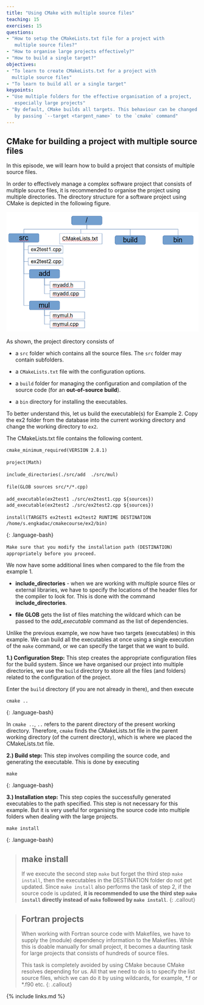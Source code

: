 ```yaml
---
title: "Using CMake with multiple source files"
teaching: 15
exercises: 15
questions:
- "How to setup the CMakeLists.txt file for a project with
   multiple source files?"
- "How to organise large projects effectively?"
- "How to build a single target?"
objectives:
- "To learn to create CMakeLists.txt for a project with
  multiple source files"
- "To learn to build all or a single target"
keypoints:
- "Use multiple folders for the effective organisation of a project,
   especially large projects"
- "By default, CMake builds all targets. This behaviour can be changed
   by passing `--target <targent_name>` to the `cmake` command"
---
```


## CMake for building a project with multiple source files
In this episode, we will learn how to build a project that consists of
multiple source files.

In order to effectively manage a complex software project that
consists of multiple source files, it is recommended to organise the project
using multiple directories. The directory structure for a software 
project using CMake is depicted in the following figure.

![CMake directory structure](../fig/cmake-dir-structure.png)

As shown, the project directory consists of

* a `src` folder which contains all the source files. The `src` folder
  may contain subfolders.

* a `CMakeLists.txt` file with the configuration options.

* a `build` folder for managing the configuration and compilation of the
  source code (for an **out-of-source build**).

* a `bin` directory for installing the executables.


To better understand this, let us build the executable(s) for Example 2.
Copy the ex2 folder from the database into the current working directory and 
change the working directory to `ex2`.

The CMakeLists.txt file contains the following content.
~~~
cmake_minimum_required(VERSION 2.8.1)

project(Math)

include_directories(./src/add  ./src/mul)

file(GLOB sources src/*/*.cpp)

add_executable(ex2test1 ./src/ex2test1.cpp ${sources})
add_executable(ex2test2 ./src/ex2test2.cpp ${sources})

install(TARGETS ex2test1 ex2test2 RUNTIME DESTINATION /home/s.engkadac/cmakecourse/ex2/bin)
~~~
{: .language-bash}

`Make sure that you modify the installation path (DESTINATION) appropriately
before you proceed.`

We now have some additional lines when compared to the file from the
example 1.

* **include_directories** - when we are working with multiple source 
files or external libraries, we have to specify the locations of 
the header files for the compiler to look for. This is done with 
the command **include_directories**.

* **file GLOB** gets the list of files matching the wildcard which can be
passed to the *add_executable* command as the list of dependencies.

Unlike the previous example, we now have two targets (executables) in this example.
We can build all the executables at once using a single execution of
the `make` command, or we can specify the target that we want to build.


**1.) Configuration Step:** This step creates the appropriate
configuration files for the build system. Since we have organised our
project into multiple directories, we use the `build` directory to
store all the files (and folders) related to the configuration of the
project.

Enter the `build` directory (if you are not already in there), and then
execute
~~~
cmake ..
~~~
{: .language-bash}

In `cmake ..`, `..` refers to the parent directory of the present working
directory. Therefore, `cmake` finds the CMakeLists.txt file in the parent
working directory (of the current directory), which is where we placed the 
CMakeLists.txt file.

**2.) Build step:** This step involves compiling the source code,
and generating the executable. This is done by executing
~~~
make
~~~
{: .language-bash}

**3.) Installation step:** This step copies the successfully generated
executables to the path specified. This step is not necessary for this
example. But it is very useful for organising the source code into multiple
folders when dealing with the large projects.
~~~
make install
~~~
{: .language-bash}



> ## make install
> If we execute the second step `make` but forget the third step
> `make install`, then the executables in the DESTINATION folder do not
> get updated.
> Since `make install` also performs the task of step 2, if the source
> code is updated, **it is recommended to use the third step 
> `make install` directly instead of `make` followed by `make install`**.
{: .callout}

> ## Fortran projects
> When working with Fortran source code with Makefiles, we have to 
> supply the (module) dependency information to the Makefiles.
> While this is doable manually for small project, it becomes a
> daunting task for large projects that consists of hundreds of source
> files.
>
> This task is completely avoided by using CMake because CMake 
> resolves depending for us. All that we need to do is to specify the list
> source files, which we can do it by using wildcards, for example, *.f or *.f90 etc.
{: .callout}


{% include links.md %}

